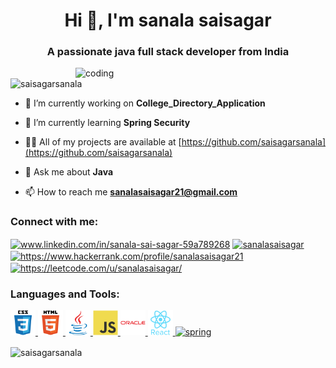 <h1 align="center">Hi 👋, I'm sanala saisagar</h1>
<h3 align="center">A passionate java full stack developer from India</h3>
<img  align = "right" alt = "coding" width = "400" src="https://th.bing.com/th/id/OIG2.E6N0MiCowh_9Hxr2zHvQ?pid=ImgGn"

<p align="left"> <img src="https://komarev.com/ghpvc/?username=saisagarsanala&label=Profile%20views&color=0e75b6&style=flat" alt="saisagarsanala" /> </p>

- 🔭 I’m currently working on **College_Directory_Application**

- 🌱 I’m currently learning **Spring Security**

- 👨‍💻 All of my projects are available at [https://github.com/saisagarsanala](https://github.com/saisagarsanala)

- 💬 Ask me about **Java**

- 📫 How to reach me **sanalasaisagar21@gmail.com**

<h3 align="left">Connect with me:</h3>
<p align="left">
<a href="https://linkedin.com/in/www.linkedin.com/in/sanala-sai-sagar-59a789268" target="blank"><img align="center" src="https://raw.githubusercontent.com/rahuldkjain/github-profile-readme-generator/master/src/images/icons/Social/linked-in-alt.svg" alt="www.linkedin.com/in/sanala-sai-sagar-59a789268" height="30" width="40" /></a>
<a href="https://instagram.com/sanalasaisagar" target="blank"><img align="center" src="https://raw.githubusercontent.com/rahuldkjain/github-profile-readme-generator/master/src/images/icons/Social/instagram.svg" alt="sanalasaisagar" height="30" width="40" /></a>
<a href="https://www.hackerrank.com/https://www.hackerrank.com/profile/sanalasaisagar21" target="blank"><img align="center" src="https://raw.githubusercontent.com/rahuldkjain/github-profile-readme-generator/master/src/images/icons/Social/hackerrank.svg" alt="https://www.hackerrank.com/profile/sanalasaisagar21" height="30" width="40" /></a>
<a href="https://www.leetcode.com/https://leetcode.com/u/sanalasaisagar/" target="blank"><img align="center" src="https://raw.githubusercontent.com/rahuldkjain/github-profile-readme-generator/master/src/images/icons/Social/leet-code.svg" alt="https://leetcode.com/u/sanalasaisagar/" height="30" width="40" /></a>
</p>

<h3 align="left">Languages and Tools:</h3>
<p align="left"> <a href="https://www.w3schools.com/css/" target="_blank" rel="noreferrer"> <img src="https://raw.githubusercontent.com/devicons/devicon/master/icons/css3/css3-original-wordmark.svg" alt="css3" width="40" height="40"/> </a> <a href="https://www.w3.org/html/" target="_blank" rel="noreferrer"> <img src="https://raw.githubusercontent.com/devicons/devicon/master/icons/html5/html5-original-wordmark.svg" alt="html5" width="40" height="40"/> </a> <a href="https://www.java.com" target="_blank" rel="noreferrer"> <img src="https://raw.githubusercontent.com/devicons/devicon/master/icons/java/java-original.svg" alt="java" width="40" height="40"/> </a> <a href="https://developer.mozilla.org/en-US/docs/Web/JavaScript" target="_blank" rel="noreferrer"> <img src="https://raw.githubusercontent.com/devicons/devicon/master/icons/javascript/javascript-original.svg" alt="javascript" width="40" height="40"/> </a> <a href="https://www.oracle.com/" target="_blank" rel="noreferrer"> <img src="https://raw.githubusercontent.com/devicons/devicon/master/icons/oracle/oracle-original.svg" alt="oracle" width="40" height="40"/> </a> <a href="https://reactjs.org/" target="_blank" rel="noreferrer"> <img src="https://raw.githubusercontent.com/devicons/devicon/master/icons/react/react-original-wordmark.svg" alt="react" width="40" height="40"/> </a> <a href="https://spring.io/" target="_blank" rel="noreferrer"> <img src="https://www.vectorlogo.zone/logos/springio/springio-icon.svg" alt="spring" width="40" height="40"/> </a> </p>

<p><img align="center" src="https://github-readme-stats.vercel.app/api/top-langs?username=saisagarsanala&show_icons=true&locale=en&layout=compact" alt="saisagarsanala" /></p>
